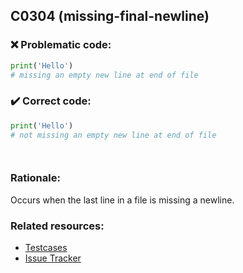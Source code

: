 ## C0304 (missing-final-newline)

### :x: Problematic code:

```python
print('Hello')
# missing an empty new line at end of file
```

### :heavy_check_mark: Correct code:

```python
print('Hello')
# not missing an empty new line at end of file




```

### Rationale:

Occurs when the last line in a file is missing a newline.

### Related resources:

- [Testcases](https://github.com/PyCQA/pylint/blob/master/tests/functional/t/trailing_newlines.py)
- [Issue Tracker](https://github.com/PyCQA/pylint/issues?q=is%3Aissue+%22missing-final-newline%22+OR+%22C0304%22)
